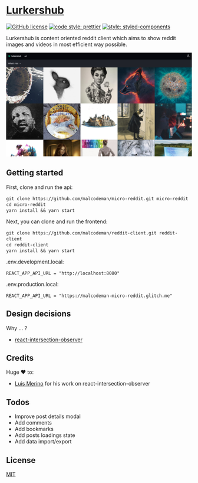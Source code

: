 # [Lurkershub](https://lurkershub.surge.sh)

[![GitHub license](https://img.shields.io/badge/license-MIT-blue.svg)](https://github.com/malcodeman/reddit-client/blob/master/LICENSE)
[![code style: prettier](https://img.shields.io/badge/code_style-prettier-ff69b4.svg)](https://github.com/prettier/prettier)
[![style: styled-components](https://img.shields.io/badge/style-%F0%9F%92%85%20styled--components-orange.svg?colorB=daa357&colorA=db748e)](https://github.com/styled-components/styled-components)

Lurkershub is content oriented reddit client which aims to show reddit images and videos in most efficient way possible.

![Screenshot](readme/screenshot.jpg)

## Getting started

First, clone and run the api:

```
git clone https://github.com/malcodeman/micro-reddit.git micro-reddit
cd micro-reddit
yarn install && yarn start
```

Next, you can clone and run the frontend:

```
git clone https://github.com/malcodeman/reddit-client.git reddit-client
cd reddit-client
yarn install && yarn start
```

.env.development.local:

```
REACT_APP_API_URL = "http://localhost:8080"
```

.env.production.local:

```
REACT_APP_API_URL = "https://malcodeman-micro-reddit.glitch.me"
```

## Design decisions

Why ... ?

- [react-intersection-observer](https://developer.mozilla.org/en-US/docs/Web/API/Intersection_Observer_API)

## Credits

Huge ❤️ to:

- [Luis Merino](https://github.com/Rendez) for his work on react-intersection-observer

## Todos

- Improve post details modal
- Add comments
- Add bookmarks
- Add posts loadings state
- Add data import/export

## License

[MIT](./LICENSE)
